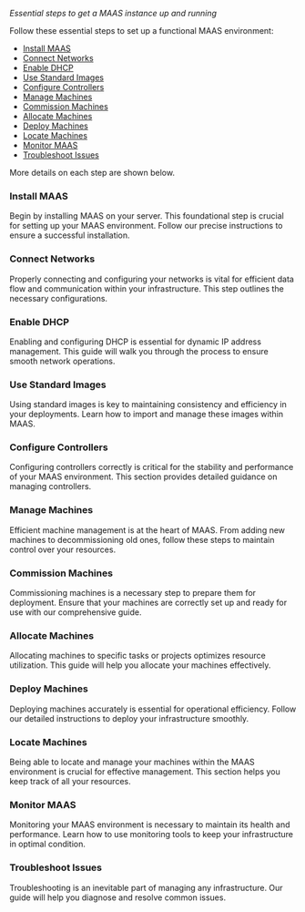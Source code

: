 *Essential steps to get a MAAS instance up and running*

Follow these essential steps to set up a functional MAAS environment:

- [Install MAAS](#install-maas)
- [Connect Networks](#connect-networks)
- [Enable DHCP](#enable-dhcp)
- [Use Standard Images](#use-standard-images)
- [Configure Controllers](#configure-controllers)
- [Manage Machines](#manage-machines)
- [Commission Machines](#commission-machines)
- [Allocate Machines](#allocate-machines)
- [Deploy Machines](#deploy-machines)
- [Locate Machines](#locate-machines)
- [Monitor MAAS](#monitor-maas)
- [Troubleshoot Issues](#troubleshoot-issues)

More details on each step are shown below.

### Install MAAS
Begin by installing MAAS on your server. This foundational step is crucial for setting up your MAAS environment. Follow our precise instructions to ensure a successful installation.

### Connect Networks
Properly connecting and configuring your networks is vital for efficient data flow and communication within your infrastructure. This step outlines the necessary configurations.

### Enable DHCP
Enabling and configuring DHCP is essential for dynamic IP address management. This guide will walk you through the process to ensure smooth network operations.

### Use Standard Images
Using standard images is key to maintaining consistency and efficiency in your deployments. Learn how to import and manage these images within MAAS.

### Configure Controllers
Configuring controllers correctly is critical for the stability and performance of your MAAS environment. This section provides detailed guidance on managing controllers.

### Manage Machines
Efficient machine management is at the heart of MAAS. From adding new machines to decommissioning old ones, follow these steps to maintain control over your resources.

### Commission Machines
Commissioning machines is a necessary step to prepare them for deployment. Ensure that your machines are correctly set up and ready for use with our comprehensive guide.

### Allocate Machines
Allocating machines to specific tasks or projects optimizes resource utilization. This guide will help you allocate your machines effectively.

### Deploy Machines
Deploying machines accurately is essential for operational efficiency. Follow our detailed instructions to deploy your infrastructure smoothly.

### Locate Machines
Being able to locate and manage your machines within the MAAS environment is crucial for effective management. This section helps you keep track of all your resources.

### Monitor MAAS
Monitoring your MAAS environment is necessary to maintain its health and performance. Learn how to use monitoring tools to keep your infrastructure in optimal condition.

### Troubleshoot Issues
Troubleshooting is an inevitable part of managing any infrastructure. Our guide will help you diagnose and resolve common issues.
